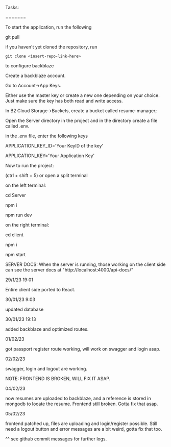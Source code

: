 Tasks:

=======

To start the application, run the following

git pull

if you haven't yet cloned the repository, run

`git clone <insert-repo-link-here>`

to configure backblaze

Create a backblaze account.

Go to Account->App Keys.

Either use the master key or create a new one depending on your choice. Just make sure the key has both read and write access.

In B2 Cloud Storage->Buckets, create a bucket called resume-manager;

Open the Server directory in the project and in the directory create a file called .env.

in the .env file, enter the following keys

APPLICATION_KEY_ID='Your KeyID of the key'

APPLICATION_KEY='Your Application Key'

Now to run the project:

(ctrl + shift + 5) or open a split terminal

on the left terminal:

cd Server

npm i

npm run dev

on the right terminal:

cd client

npm i

npm start

SERVER DOCS: When the server is running, those working on the client side can see the server docs at "http://localhost:4000/api-docs/"


29/1/23 19:01

Entire client side ported to React.

30/01/23 9:03

updated database

30/01/23 19:13

added backblaze and optimized routes.

01/02/23

got passport register route working, will work on swagger and login asap.

02/02/23

swagger, login and logout are working.

NOTE: FRONTEND IS BROKEN, WILL FIX IT ASAP.

04/02/23

now resumes are uploaded to backblaze, and a reference is stored in mongodb to locate the resume. Frontend still broken. Gotta fix that asap.

05/02/23

frontend patched up, files are uploading and login/register possible. Still need a logout button and error messages are a bit weird, gotta fix that too.
  
^^ see github commit messages for further logs.
